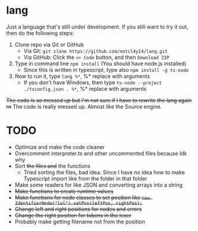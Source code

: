 # lang

Just a language that's still under development. If you still want to try it out, then do the following steps:
1. Clone repo via Git or GitHub
   - Via Git: `git clone https://github.com/notcl4y14/lang.git`
   - Via GitHub: Click the `<> Code` button, and then `Download ZIP`
2. Type in command line `npm install` (You should have node.js installed)
   - Since this is written in typescript, type also `npm install -g ts-node`
3. Now to run it, type `lang %*`, %* replace with arguments
   - If you don't have Windows, then type `ts-node --project ./tsconfig.json . %*`, %* replace with arguments

~~The code is so messed up but I'm not sure if I have to rewrite the lang again rn~~
The code is really messed up. Almost like the Source engine.

# TODO
- Optimize and make the code cleaner
- Overcomment interpreter.ts and other uncommented files because Idk why
- Sort ~~the files and~~ the functions
    + Tried sorting the files, bad idea. Since I have no idea how to make Typescript import like from the folder in that folder
- Make some readers for like JSON and converting arrays into a string
- ~~Make functions to create runtime values~~
- ~~Make functions for node classes to set position like `new IdentifierNode("lol").setPos(leftPos, rightPos);`~~
- ~~Change left and right positions for nodes and errors~~
- ~~Change the right position for tokens in the lexer~~
- Probably make getting filename not from the position
